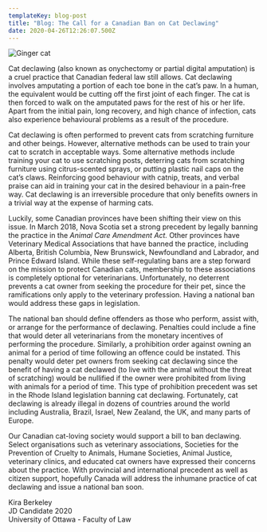 ```yaml
---
templateKey: blog-post
title: "Blog: The Call for a Canadian Ban on Cat Declawing"
date: 2020-04-26T12:26:07.500Z
---
```

![Ginger cat ](/img/blog-post-april-26.jpg "Blog: The Call for a Canadian Ban on Cat Declawing")

<!--StartFragment-->

Cat declawing (also known as onychectomy or partial digital amputation) is a cruel practice that Canadian federal law still allows. Cat declawing involves amputating a portion of each toe bone in the cat’s paw. In a human, the equivalent would be cutting off the first joint of each finger. The cat is then forced to walk on the amputated paws for the rest of his or her life. Apart from the initial pain, long recovery, and high chance of infection, cats also experience behavioural problems as a result of the procedure.

Cat declawing is often performed to prevent cats from scratching furniture and other beings. However, alternative methods can be used to train your cat to scratch in acceptable ways. Some alternative methods include training your cat to use scratching posts, deterring cats from scratching furniture using citrus-scented sprays, or putting plastic nail caps on the cat’s claws. Reinforcing good behaviour with catnip, treats, and verbal praise can aid in training your cat in the desired behaviour in a pain-free way. Cat declawing is an irreversible procedure that only benefits owners in a trivial way at the expense of harming cats.

Luckily, some Canadian provinces have been shifting their view on this issue. In March 2018, Nova Scotia set a strong precedent by legally banning the practice in the *Animal Care Amendment Act.* Other provinces have Veterinary Medical Associations that have banned the practice, including Alberta, British Columbia, New Brunswick, Newfoundland and Labrador, and Prince Edward Island. While these self-regulating bans are a step forward on the mission to protect Canadian cats, membership to these associations is completely optional for veterinarians. Unfortunately, no deterrent prevents a cat owner from seeking the procedure for their pet, since the ramifications only apply to the veterinary profession. Having a national ban would address these gaps in legislation.

The national ban should define offenders as those who perform, assist with, or arrange for the performance of declawing. Penalties could include a fine that would deter all veterinarians from the monetary incentives of performing the procedure. Similarly, a prohibition order against owning an animal for a period of time following an offence could be instated. This penalty would deter pet owners from seeking cat declawing since the benefit of having a cat declawed (to live with the animal without the threat of scratching) would be nullified if the owner were prohibited from living with animals for a period of time. This type of prohibition precedent was set in the Rhode Island legislation banning cat declawing. Fortunately, cat declawing is already illegal in dozens of countries around the world including Australia, Brazil, Israel, New Zealand, the UK, and many parts of Europe.

Our Canadian cat-loving society would support a bill to ban declawing. Select organisations such as veterinary associations, Societies for the Prevention of Cruelty to Animals, Humane Societies, Animal Justice, veterinary clinics, and educated cat owners have expressed their concerns about the practice. With provincial and international precedent as well as citizen support, hopefully Canada will address the inhumane practice of cat declawing and issue a national ban soon.

Kira Berkeley\
JD Candidate 2020\
University of Ottawa - Faculty of Law

<!--EndFragment-->